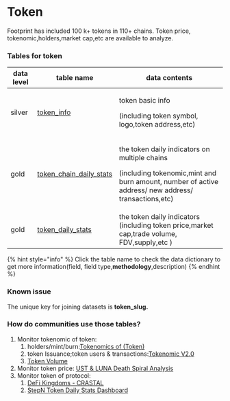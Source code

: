 # Token

Footprint has included 100 k+ tokens in 110+ chains. Token price, tokenomic,holders,market cap,etc are available to analyze.

### Tables for token

| data level | table name                                                                                                                         | data contents                                                                                                                                                  |
| ---------- | ---------------------------------------------------------------------------------------------------------------------------------- | -------------------------------------------------------------------------------------------------------------------------------------------------------------- |
| silver     | [token\_info](https://www.footprint.network/@Footprint/Table-Info-Dashboard?table\_name=token\_info)                               | <p>token basic info</p><p>(including token symbol, logo,token address,etc)</p>                                                                                 |
| gold       | [token\_chain\_daily\_stats](https://www.footprint.network/@Footprint/Table-Info-Dashboard?table\_name=token\_chain\_daily\_stats) | <p>the token daily indicators on multiple chains</p><p>(including tokenomic,mint and burn amount, number of active address/ new address/ transactions,etc)</p> |
| gold       | [token\_daily\_stats](https://www.footprint.network/@Footprint/Table-Info-Dashboard?table\_name=token\_daily\_stats)               | the token daily indicators (including token price,market cap,trade volume, FDV,supply,etc )                                                                    |

{% hint style="info" %}
Click the table name to check the data dictionary to get more information(field, field type,**methodology**,description)
{% endhint %}

### Known issue

The unique key for joining datasets is **token\_slug.**

### How do communities use those tables?

1. Monitor tokenomic of token:
   1. holders/mint/burn:[Tokenomics of (Token)](https://www.footprint.network/guest/dashboard/aa971726-d7a8-4963-8001-a83a4222741e?token\_address=0x26193c7fa4354ae49ec53ea2cebc513dc39a10aa)
   2. token Issuance;token users & transactions:[Tokenomic V2.0](https://www.footprint.network/guest/dashboard/3e0d4c65-ac84-4cea-a5d0-a2b1aa67f04d?token\_name=hashland-coin)
   3. [Token Volume](https://www.footprint.network/guest/dashboard/652af0c2-083b-43a2-83d8-fa2cbb61ab1e?date\_range=2021-10-01\~2021-10-31\&symbol=luna)
2. Monitor token price: [UST & LUNA Death Spiral Analysis](https://www.footprint.network/guest/dashboard/6a8a2d49-ea37-41bf-b5df-8c028ed97bc2?back\_url=https%3A%2F%2Fwww.footprint.network%2F%40Footprint%2FTable-Info-Dashboard%3Ftable\_name%3Dtoken\_chain\_daily\_stats)
3. Monitor token of protocol:
   1. [DeFi Kingdoms - CRASTAL](https://www.footprint.network/guest/dashboard/729e9417-199e-44dc-961f-e8b72df957d0?gamefi\_name=defi-kingdoms\&chain=DFK\&token=DeFi%20Kingdoms%20Crystal)
   2. [StepN Token Daily Stats Dashboard](https://www.footprint.network/guest/dashboard/9d4750e5-90ba-4f97-a661-b46219bc5dd5?series\_date=past90days)
